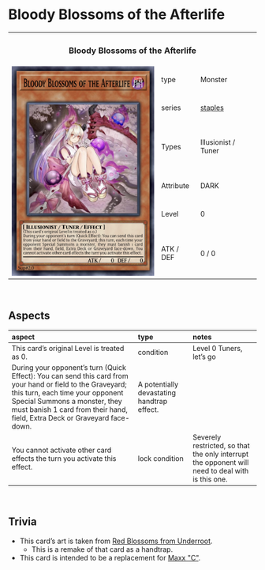 # Bloody Blossoms of the Afterlife

<table>
  <tr>
    <th colspan="3"> <h3> Bloody Blossoms of the Afterlife </h3> </th>
  </tr>
  <tr>
    <td rowspan="7"> <img src="../../../../.assets/cards/monsters/Bloody Blossoms of the Afterlife.png" width="320px"> </td>
  </tr>
  <tr>
    <td> type </td>
    <td> Monster </td>
  </tr>
  <tr>
    <td> series </td>
    <td> <a href="../../../archetypes/staples.md">staples</a> </td>
  </tr>
  <tr>
    <td> Types </td>
    <td> Illusionist / Tuner </td>
  </tr>
  <tr>
    <td> Attribute </td>
    <td> DARK </td>
  </tr>
  <tr>
    <td> Level </td>
    <td> 0 </td>
  </tr>
  <tr>
    <td> ATK / DEF </td>
    <td> 0 / 0 </td>
  </tr>
</table>


<br>


## Aspects

| aspect | type | notes |
| :----- | :--- | :---- |
| This card’s original Level is treated as 0. | condition | Level 0 Tuners, let’s go |
| During your opponent’s turn (Quick Effect): You can send this card from your hand or field to the Graveyard; this turn, each time your opponent Special Summons a monster, they must banish 1 card from their hand, field, Extra Deck or Graveyard face-down. | A potentially devastating handtrap effect. |
| You cannot activate other card effects the turn you activate this effect. | lock condition | Severely restricted, so that the only interrupt the opponent will need to deal with is this one. |


<br>


## Trivia

- This card’s art is taken from [Red Blossoms from Underroot](https://yugipedia.com/wiki/Red_Blossoms_from_Underroot).
  - This is a remake of that card as a handtrap.
- This card is intended to be a replacement for [Maxx "C"](https://yugipedia.com/wiki/Maxx_"C").
